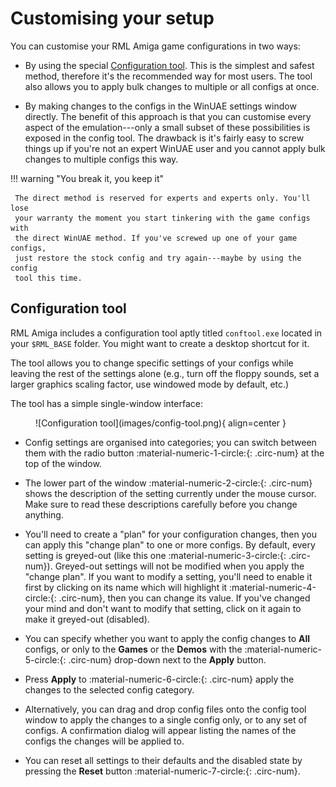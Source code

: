 # Customising your setup

You can customise your RML Amiga game configurations in two ways:

- By using the special [Configuration tool](#configuration-tool). This is the
  simplest and safest method, therefore it's the recommended way for most
  users. The tool also allows you to apply bulk changes to multiple or all
  configs at once.

- By making changes to the configs in the WinUAE settings window directly. The
  benefit of this approach is that you can customise every aspect of the
  emulation---only a small subset of these possibilities is exposed in the
  config tool. The drawback is it's fairly easy to screw things up if you're
  not an expert WinUAE user and you cannot apply bulk changes to multiple
  configs this way.


!!! warning "You break it, you keep it"

     The direct method is reserved for experts and experts only. You'll lose
     your warranty the moment you start tinkering with the game configs with
     the direct WinUAE method. If you've screwed up one of your game configs,
     just restore the stock config and try again---maybe by using the config
     tool this time.


## Configuration tool

RML Amiga includes a configuration tool aptly titled `conftool.exe` located in
your `$RML_BASE` folder. You might want to create a desktop shortcut for it.

The tool allows you to change specific settings of your configs while
leaving the rest of the settings alone (e.g., turn off the floppy sounds, set
a larger graphics scaling factor, use windowed mode by default, etc.)

The tool has a simple single-window interface:

<figure markdown="span">
  ![Configuration tool](images/config-tool.png){ align=center }
</figure>

- Config settings are organised into categories; you can switch between them
  with the radio button :material-numeric-1-circle:{: .circ-num} at the top of
  the window.

- The lower part of the window :material-numeric-2-circle:{: .circ-num} shows
  the description of the setting currently under the mouse cursor. Make sure
  to read these descriptions carefully before you change anything.

- You'll need to create a "plan" for your configuration changes, then you can
  apply this "change plan" to one or more configs. By default, every setting
  is greyed-out (like this one :material-numeric-3-circle:{: .circ-num}).
  Greyed-out settings will not be modified when you apply the "change plan".
  If you want to modify a setting, you'll need to enable it first by clicking
  on its name which will highlight it :material-numeric-4-circle:{: .circ-num},
  then you can change its value. If you've changed your mind and
  don't want to modify that setting, click on it again to make it greyed-out
  (disabled).

- You can specify whether you want to apply the config changes to **All**
  configs, or only to the **Games** or the **Demos** with the
  :material-numeric-5-circle:{: .circ-num} drop-down next to the **Apply**
  button.

- Press **Apply** to :material-numeric-6-circle:{: .circ-num} apply the
  changes to the selected config category.

- Alternatively, you can drag and drop config files onto the config tool
  window to apply the changes to a single config only, or to any set of
  configs. A confirmation dialog will appear listing the names of the configs
  the changes will be applied to.

- You can reset all settings to their defaults and the disabled state
  by pressing the **Reset** button :material-numeric-7-circle:{: .circ-num}.

